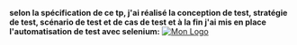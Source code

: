 **selon la spécification de  ce tp, j'ai réalisé la conception de test, stratégie de test, scénario de test et de cas de test et à la fin j'ai mis en place l'automatisation de test avec selenium:**
[![Mon Logo](logo.png)](https://github.com/esmailhaidari24/Tp--test--fonctionnel/blob/main/README.md#:~:text=tp%20test%20fonctionnel-,Capture,-d%E2%80%99e%CC%81cran%201403%2D06)


